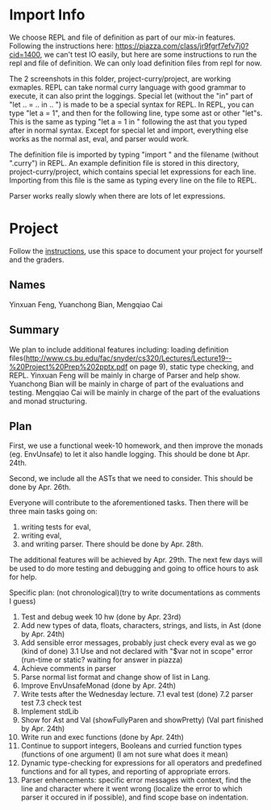 # Import Info

We choose REPL and file of definition as part of our mix-in features. Following the instructions here: https://piazza.com/class/jr9fgrf7efv7j0?cid=1400, we can't test IO easily, but here are some instructions to run the repl and file of definition. We can only load definition files from repl for now.

The 2 screenshots in this folder, project-curry/project, are working exmaples. REPL can take normal curry language with good grammar to execute, it can also print the loggings. Special let (without the "in" part of "let .. = .. in .. ") is made to be a special syntax for REPL. In REPL, you can type "let a = 1", and then for the following line, type some ast or other "let"s. This is the same as typing "let a = 1 in " following the ast that you typed after in normal syntax. Except for special let and import, everything else works as the normal ast, eval, and parser would work.

The definition file is imported by typing "import " and the filename (without ".curry") in REPL. An example definition file is stored in this directory, project-curry/project, which contains special let expressions for each line. Importing from this file is the same as typing every line on the file to REPL.

Parser works really slowly when there are lots of let expressions. 

# Project

Follow the [instructions](INSTRUCTIONS.md), use this space to document your project for yourself and the graders.

## Names
Yinxuan Feng, 
Yuanchong Bian, 
Mengqiao Cai

## Summary
We plan to include additional features including: loading definition files(http://www.cs.bu.edu/fac/snyder/cs320/Lectures/Lecture19--%20Project%20Prep%202pptx.pdf on page 9), static type checking, and REPL. Yinxuan Feng will be mainly in charge of Parser and help show. Yuanchong Bian will be mainly in charge of part of the evaluations and testing. Mengqiao Cai will be mainly in charge of the part of the evaluations and monad structuring.
## Plan
First, we use a functional week-10 homework, and then improve the monads (eg. EnvUnsafe) to let it also handle logging. This should be done bt Apr. 24th. 

Second, we include all the ASTs that we need to consider. This should be done by Apr. 26th. 

Everyone will contribute to the aforementioned tasks. Then there will be three main tasks going on: 

1. writing tests for eval, 
2. writing eval, 
3. and writing parser. 
There should be done by Apr. 28th.

The additional features will be achieved by Apr. 29th. The next few days will be used to do more testing and debugging and going to office hours to ask for help.

Specific plan: (not chronological)(try to write documentations as comments I guess)
1. Test and debug week 10 hw (done by Apr. 23rd)
2. Add new types of data, floats, characters, strings, and lists, in Ast (done by Apr. 24th)
3. Add sensible error messages, probably just check every eval as we go (kind of done)
  3.1 Use and not declared with "$var not in scope" error (run-time or static? waiting for answer in piazza)
4. Achieve comments in parser
5. Parse normal list format and change show of list in Lang.
6. Improve EnvUnsafeMonad (done by Apr. 24th)
7. Write tests after the Wednesday lecture.
  7.1 eval test (done)
  7.2 parser test
  7.3 check test
8. Implement stdLib
9. Show for Ast and Val (showFullyParen and showPretty) (Val part finished by Apr. 24th)
10. Write run and exec functions (done by Apr. 24th)
11. Continue to support integers, Booleans and curried function types (functions of one argument) (I am not sure what does it mean)
12. Dynamic type-checking for expressions for all operators and predefined functions and for all types, and reporting of appropriate errors.
13. Parser enhencements: specific error messages with context, find the line and character where it went wrong (localize the error to which parser it occured in if possible), and find scope base on indentation.
